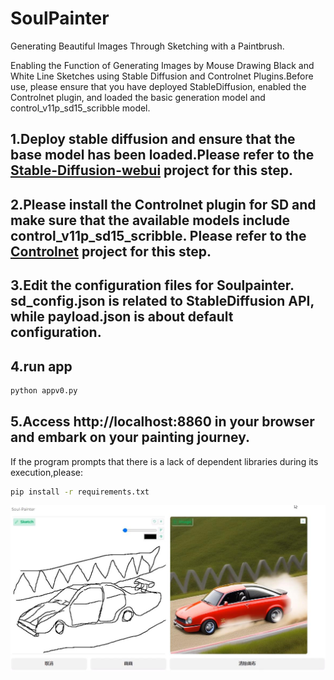 # SoulPainter
Generating Beautiful Images Through Sketching with a Paintbrush.

Enabling the Function of Generating Images by Mouse Drawing Black and White Line Sketches using Stable Diffusion and Controlnet Plugins.Before use, please ensure that you have deployed StableDiffusion, enabled the Controlnet plugin, and loaded the basic generation model and control_v11p_sd15_scribble model.

## 1.Deploy stable diffusion and ensure that the base model has been loaded.Please refer to the [Stable-Diffusion-webui](https://github.com/AUTOMATIC1111/stable-diffusion-webui) project for this step.

## 2.Please install the Controlnet plugin for SD and make sure that the available models include control_v11p_sd15_scribble. Please refer to the [Controlnet](https://github.com/Mikubill/sd-webui-controlnet) project for this step.

## 3.Edit the configuration files for Soulpainter. sd_config.json is related to StableDiffusion API, while payload.json is about default configuration.

## 4.run app

```bash
python appv0.py
```

## 5.Access http://localhost:8860 in your browser and embark on your painting journey.

If the program prompts that there is a lack of dependent libraries during its execution,please:

```bash
pip install -r requirements.txt
```

![2023-05-03 14-01-41](https://github.com/XueChengYang/SoulPainter/blob/main/img/2023-05-03%2014-01-41.jpg)
